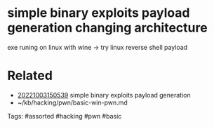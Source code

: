 # simple binary exploits payload generation changing architecture
exe runing on linux with wine -> try linux reverse shell payload

# Related
- [20221003150539](/zet/20221003150539/README.md) simple binary exploits payload generation
- ~/kb/hacking/pwn/basic-win-pwn.md

Tags:
    #assorted #hacking #pwn #basic

